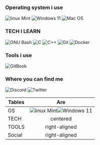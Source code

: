 <h3> Operating system i use </h3>
<p>
  <img alt="linux Mint"	 	src="https://img.shields.io/badge/Linux-Mint-green"/>
  <img alt="Windows 11" 	src="https://img.shields.io/badge/Windows-11-blue"/>
  <img alt="Mac OS" 			src="https://img.shields.io/badge/Mac%20OS-monterey-yellow"/>
</p>

<h3> TECH I LEARN </h3>
<p>
  <img alt="GNU Bash" 		src="https://img.shields.io/badge/-GNU Bash-4EAA25?logo=bash&logoColor=white"/>
  <img alt="C" 						src="https://img.shields.io/badge/-C-A8B9CC?logo=C&logoColor=white"/>
  <img alt="C++" 					src="https://img.shields.io/badge/-C++-00599C?logo=C++&logoColor=white"/>
  <img alt="Git" 					src="https://img.shields.io/badge/-Git-F05032?logo=Git&logoColor=white"/>
  <img alt="Docker" 			src="https://img.shields.io/badge/-Docker-2496ED?logo=Docker&logoColor=white"/>
</p>

<h3> Tools i use </h3>
<p>
  <img alt="GitBook" 		src="https://img.shields.io/badge/-GitBook-3884FF?logo=Gitbook&logoColor=white"/>
  
</p>

<h3> Where you can find me </h3>
<p>
  <img alt="Discord" 		src="https://img.shields.io/badge/-Discord-5865F2?logo=Discord&logoColor=white"/>
	<img alt="Twitter" 		src="https://img.shields.io/badge/-Twitter-1DA1F2?logo=Twitter&logoColor=white"/>
</p>


| Tables   |      Are      | 
|----------|:-------------:|
| OS |  <img alt="linux Mint"	 	src="https://img.shields.io/badge/Linux-Mint-green"/><img alt="Windows 11" 	src="https://img.shields.io/badge/Windows-11-blue"/>| 
| TECH |    centered   | 
| TOOLS | right-aligned |
| Social | right-aligned |

